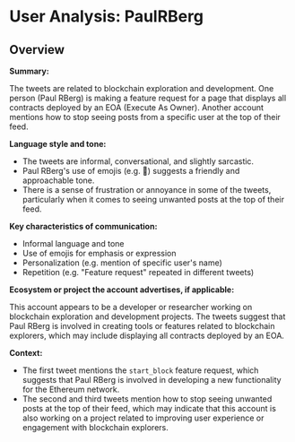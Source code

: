 # User Analysis: PaulRBerg

## Overview

**Summary:**

The tweets are related to blockchain exploration and development. One person (Paul RBerg) is making a feature request for a page that displays all contracts deployed by an EOA (Execute As Owner). Another account mentions how to stop seeing posts from a specific user at the top of their feed.

**Language style and tone:**

* The tweets are informal, conversational, and slightly sarcastic.
* Paul RBerg's use of emojis (e.g. 🙏) suggests a friendly and approachable tone.
* There is a sense of frustration or annoyance in some of the tweets, particularly when it comes to seeing unwanted posts at the top of their feed.

**Key characteristics of communication:**

* Informal language and tone
* Use of emojis for emphasis or expression
* Personalization (e.g. mention of specific user's name)
* Repetition (e.g. "Feature request" repeated in different tweets)

**Ecosystem or project the account advertises, if applicable:**

This account appears to be a developer or researcher working on blockchain exploration and development projects. The tweets suggest that Paul RBerg is involved in creating tools or features related to blockchain explorers, which may include displaying all contracts deployed by an EOA.

**Context:**

* The first tweet mentions the `start_block` feature request, which suggests that Paul RBerg is involved in developing a new functionality for the Ethereum network.
* The second and third tweets mention how to stop seeing unwanted posts at the top of their feed, which may indicate that this account is also working on a project related to improving user experience or engagement with blockchain explorers.